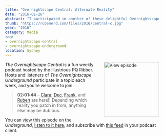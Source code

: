 ```yaml
---
title: "Overnightscape Central: Alternate Reality"
date: "2016-01-26"
abstract: "I participated in another of these delightful Overnightscape Underground productions by PQ Ribber."
thumb: "https://rubenerd.com/files/2016/central-c.jpg"
year: "2016"
category: Media
tag:
- overnightscape-central
- overnightscape-underground
location: Sydney
---
```

<p class="show-cover"><a href="https://onsug.com/archives/18956/"><img src="https://rubenerd.com/files/2016/central-c.jpg" alt="View episode" style="float:right; margin:0 0 1em 2em; width:180px; height:180px;" /></a></p>

*The Overnightscape Central* is a fun weekly podcast hosted by the illustrious PQ Ribber. Hosts and listeners of *The Overnightscape Underground* participate in a topic each week, and you’re welcome to join.

> **02:01:44** – <a href="https://onsug.com/archives/category/clara" target="_blank">Clara</a>, <a href="https://onsug.com/archives/category/docsleaze" target="_blank">Doc</a>, <a href="https://onsug.com/archives/category/frank" target="_blank">Frank</a>, and <a href="https://onsug.com/archives/category/ruben" target="_blank">Ruben</a> are here!! Depending which reality you patch in from, anything else may be dubious.

You can <a href="https://onsug.com/archives/18956/">view this episode</a> on the *Underground*, <a href="https://media.blubrry.com/onsug/p/onsug.com/shows/Jan16/onsug_Jan16_Central_Alt.mp3">listen to it here</a>, and subscribe with <a href="https://onsug.com/archives/category/overnightscapecentral/feed/">this feed</a> in your podcast client.
